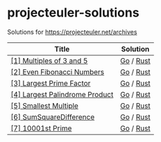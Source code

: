 projecteuler-solutions
===================

Solutions for https://projecteuler.net/archives

| Title | Solution |
| ----- | -------- |
| [[1] Multiples of 3 and 5](https://projecteuler.net/problem=1) | [Go](./1.MultiplesOf3And5/go.go) / [Rust](./1.MultiplesOf3And5/rust.rs) |
| [[2] Even Fibonacci Numbers](https://projecteuler.net/problem=2) | [Go](./2.EvenFibonacciNumbers/go.go) / [Rust](./2.EvenFibonacciNumbers/rust.rs) |
| [[3] Largest Prime Factor](https://projecteuler.net/problem=3) | [Go](./3.LargestPrimeFactor/go.go) / [Rust](./3.LargestPrimeFactor/rust.rs) |
| [[4] Largest Palindrome Product](https://projecteuler.net/problem=4) | [Go](./4.LargestPalindromeProduct/go.go) / [Rust](./4.LargestPalindromeProduct/rust.rs) |
| [[5] Smallest Multiple](https://projecteuler.net/problem=5) | [Go](./5.SmallestMultiple/go.go) / [Rust](./5.SmallestMultiple/rust.rs) |
| [[6] SumSquareDifference](https://projecteuler.net/problem=6) | [Go](./6.SumSquareDifference/go.go) / [Rust](./6.SumSquareDifference/rust.rs) |
| [[7] 10001st Prime](https://projecteuler.net/problem=7) | [Go](./7.10001stPrime/go.go) / [Rust](./7.10001stPrime/rust.rs) |
